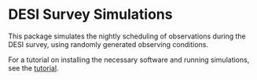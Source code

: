 # DESI Survey Simulations

This package simulates the nightly scheduling of observations during the DESI survey, using randomly generated observing conditions.

For a tutorial on installing the necessary software and running simulations, see the [tutorial](http://surveysim.readthedocs.io/en/latest/tutorial.html).
